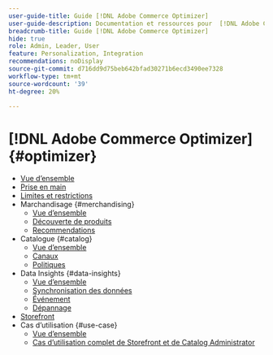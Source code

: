 ```yaml
---
user-guide-title: Guide [!DNL Adobe Commerce Optimizer]
user-guide-description: Documentation et ressources pour  [!DNL Adobe Commerce Optimizer].
breadcrumb-title: Guide [!DNL Adobe Commerce Optimizer]
hide: true
role: Admin, Leader, User
feature: Personalization, Integration
recommendations: noDisplay
source-git-commit: d716dd9d75beb642bfad30271b6ecd3490ee7328
workflow-type: tm+mt
source-wordcount: '39'
ht-degree: 20%

---
```


# [!DNL Adobe Commerce Optimizer] {#optimizer}

- [Vue d’ensemble](overview.md)
- [Prise en main](get-started.md)
- [Limites et restrictions](boundaries-limits.md)
- Marchandisage {#merchandising}
   - [Vue d’ensemble](./merchandising/overview.md)
   - [Découverte de produits](./merchandising/product-discovery.md)
   - [Recommendations](./merchandising/recommendations.md)
- Catalogue {#catalog}
   - [Vue d’ensemble](./catalog/overview.md)
   - [Canaux](./catalog/channels.md)
   - [Politiques](./catalog/policies.md)
- Data Insights {#data-insights}
   - [Vue d’ensemble](./data-insights/overview.md)
   - [Synchronisation des données](./data-insights/data-sync.md)
   - [Événement](./data-insights/eventing.md)
   - [Dépannage](./data-insights/troubleshooting.md)
- [Storefront](storefront.md)
- Cas d’utilisation {#use-case}
   - [Vue d’ensemble](./use-case/overview.md)
   - [Cas d’utilisation complet de Storefront et de Catalog Administrator](./use-case/admin-use-case.md)

